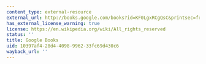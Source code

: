 ```yaml
---
content_type: external-resource
external_url: http://books.google.com/books?id=KF0LgxRCgQsC&printsec=frontcover
has_external_license_warning: true
license: https://en.wikipedia.org/wiki/All_rights_reserved
status: ''
title: Google Books
uid: 10397af4-28d4-4098-9962-33fc69d430c6
wayback_url: ''
---
```

